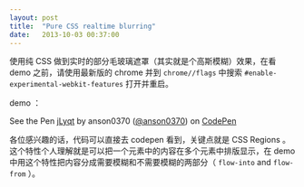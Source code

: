 ```yaml
---
layout: post
title:  "Pure CSS realtime blurring"
date:   2013-10-03 00:37:00
---
```


使用纯 CSS 做到实时的部分毛玻璃遮罩（其实就是个高斯模糊）效果，在看 demo 之前，请使用最新版的 chrome 并到 `chrome//flags` 中搜索 `#enable-experimental-webkit-features` 打开并重启。

demo ：

<p data-height="450" data-theme-id="0" data-slug-hash="jLyqt" data-user="anson0370" data-default-tab="result" class='codepen'>See the Pen <a href='http://codepen.io/anson0370/pen/jLyqt'>jLyqt</a> by anson0370 (<a href='http://codepen.io/anson0370'>@anson0370</a>) on <a href='http://codepen.io'>CodePen</a></p>
<script async src="http://codepen.io/assets/embed/ei.js"></script>

各位感兴趣的话，代码可以直接去 codepen 看到，关键点就是 CSS Regions 。这个特性个人理解就是可以把一个元素中的内容在多个元素中排版显示，在 demo 中用这个特性把内容分成需要模糊和不需要模糊的两部分（ `flow-into` and `flow-from` ）。
